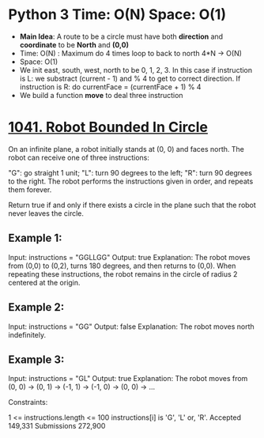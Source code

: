 # Python 3 Time: O(N) Space: O(1)
* **Main Idea**: A route to be a circle must have both **direction** and **coordinate** to be **North** and **(0,0)**
* Time: O(N) : Maximum do 4 times loop to back to north 4*N -> O(N)
* Space: O(1)
* We init east, south, west, north to be 0, 1, 2, 3. In this case if instruction is L: we substract (current - 1) and % 4 to get to correct direction. If instruction is R: do currentFace = (currentFace + 1) % 4 
* We build a function **move** to deal three instruction

# [1041. Robot Bounded In Circle](https://leetcode.com/problems/robot-bounded-in-circle/)


On an infinite plane, a robot initially stands at (0, 0) and faces north. The robot can receive one of three instructions:

"G": go straight 1 unit;
"L": turn 90 degrees to the left;
"R": turn 90 degrees to the right.
The robot performs the instructions given in order, and repeats them forever.

Return true if and only if there exists a circle in the plane such that the robot never leaves the circle.

 

## Example 1:

Input: instructions = "GGLLGG"
Output: true
Explanation: The robot moves from (0,0) to (0,2), turns 180 degrees, and then returns to (0,0).
When repeating these instructions, the robot remains in the circle of radius 2 centered at the origin.
## Example 2:

Input: instructions = "GG"
Output: false
Explanation: The robot moves north indefinitely.
## Example 3:

Input: instructions = "GL"
Output: true
Explanation: The robot moves from (0, 0) -> (0, 1) -> (-1, 1) -> (-1, 0) -> (0, 0) -> ...
 

Constraints:

1 <= instructions.length <= 100
instructions[i] is 'G', 'L' or, 'R'.
Accepted
149,331
Submissions
272,900
